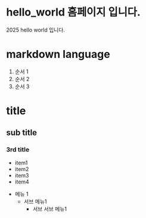 # hello_world 홈페이지 입니다.

2025 hello world 입니다.


# markdown language
1. 순서 1
2. 순서 2
3. 순서 3
   
# title
## sub title
### 3rd title

 - item1
 - item2
 - item3
 - item4

* 메뉴 1
  + 서브 메뉴1
    - 서브 서브 메뉴1
